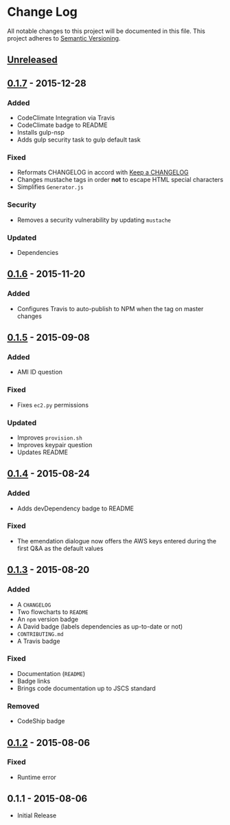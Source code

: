 # Change Log
All notable changes to this project will be documented in this file.
This project adheres to [Semantic Versioning](http://semver.org/).

## [Unreleased]

## [0.1.7] - 2015-12-28
### Added
- CodeClimate Integration via Travis
- CodeClimate badge to README
- Installs gulp-nsp
- Adds gulp security task to gulp default task

### Fixed
- Reformats CHANGELOG in accord with [Keep a CHANGELOG](http://keepachangelog.com/)
- Changes mustache tags in order **not** to escape HTML special characters
- Simplifies `Generator.js`

### Security
- Removes a security vulnerability by updating `mustache`

### Updated
- Dependencies

## [0.1.6] - 2015-11-20
### Added
- Configures Travis to auto-publish to NPM when the
  tag on master changes

## [0.1.5] - 2015-09-08
### Added
- AMI ID question

### Fixed
- Fixes `ec2.py` permissions

### Updated
- Improves `provision.sh`
- Improves keypair question
- Updates README

## [0.1.4] - 2015-08-24
### Added
- Adds devDependency badge to README

### Fixed
- The emendation dialogue now offers the AWS keys entered
during the first Q&A as the default values

## [0.1.3] - 2015-08-20
### Added
- A `CHANGELOG`
- Two flowcharts to `README`
- An `npm` version badge
- A David badge (labels dependencies as up-to-date or not)
- `CONTRIBUTING.md`
- A Travis badge

### Fixed
- Documentation (`README`)
- Badge links
- Brings code documentation up to JSCS standard

### Removed
- CodeShip badge

## [0.1.2] - 2015-08-06
### Fixed
- Runtime error

## 0.1.1 - 2015-08-06
- Initial Release

[Unreleased]: https://github.com/radify/radiian/compare/0.1.7...HEAD
[0.1.7]: https://github.com/radify/radiian/compare/0.1.6...0.1.7
[0.1.6]: https://github.com/radify/radiian/compare/0.1.5...0.1.6
[0.1.5]: https://github.com/radify/radiian/compare/0.1.4...0.1.5
[0.1.4]: https://github.com/radify/radiian/compare/0.1.3...0.1.4
[0.1.3]: https://github.com/radify/radiian/compare/0.1.2...0.1.3
[0.1.2]: https://github.com/radify/radiian/compare/0.1.1...0.1.2
